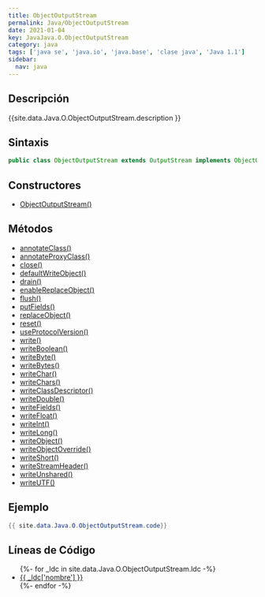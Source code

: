 ```yaml
---
title: ObjectOutputStream
permalink: Java/ObjectOutputStream
date: 2021-01-04
key: JavaJava.O.ObjectOutputStream
category: java
tags: ['java se', 'java.io', 'java.base', 'clase java', 'Java 1.1']
sidebar: 
  nav: java
---
```


## Descripción
{{site.data.Java.O.ObjectOutputStream.description }}

## Sintaxis
~~~java
public class ObjectOutputStream extends OutputStream implements ObjectOutput, ObjectStreamConstants
~~~

## Constructores
* [ObjectOutputStream()](/Java/ObjectOutputStream/ObjectOutputStream/)

## Métodos
* [annotateClass()](/Java/ObjectOutputStream/annotateClass)
* [annotateProxyClass()](/Java/ObjectOutputStream/annotateProxyClass)
* [close()](/Java/ObjectOutputStream/close)
* [defaultWriteObject()](/Java/ObjectOutputStream/defaultWriteObject)
* [drain()](/Java/ObjectOutputStream/drain)
* [enableReplaceObject()](/Java/ObjectOutputStream/enableReplaceObject)
* [flush()](/Java/ObjectOutputStream/flush)
* [putFields()](/Java/ObjectOutputStream/putFields)
* [replaceObject()](/Java/ObjectOutputStream/replaceObject)
* [reset()](/Java/ObjectOutputStream/reset)
* [useProtocolVersion()](/Java/ObjectOutputStream/useProtocolVersion)
* [write()](/Java/ObjectOutputStream/write)
* [writeBoolean()](/Java/ObjectOutputStream/writeBoolean)
* [writeByte()](/Java/ObjectOutputStream/writeByte)
* [writeBytes()](/Java/ObjectOutputStream/writeBytes)
* [writeChar()](/Java/ObjectOutputStream/writeChar)
* [writeChars()](/Java/ObjectOutputStream/writeChars)
* [writeClassDescriptor()](/Java/ObjectOutputStream/writeClassDescriptor)
* [writeDouble()](/Java/ObjectOutputStream/writeDouble)
* [writeFields()](/Java/ObjectOutputStream/writeFields)
* [writeFloat()](/Java/ObjectOutputStream/writeFloat)
* [writeInt()](/Java/ObjectOutputStream/writeInt)
* [writeLong()](/Java/ObjectOutputStream/writeLong)
* [writeObject()](/Java/ObjectOutputStream/writeObject)
* [writeObjectOverride()](/Java/ObjectOutputStream/writeObjectOverride)
* [writeShort()](/Java/ObjectOutputStream/writeShort)
* [writeStreamHeader()](/Java/ObjectOutputStream/writeStreamHeader)
* [writeUnshared()](/Java/ObjectOutputStream/writeUnshared)
* [writeUTF()](/Java/ObjectOutputStream/writeUTF)

## Ejemplo
~~~java
{{ site.data.Java.O.ObjectOutputStream.code}}
~~~

## Líneas de Código
<ul>
{%- for _ldc in site.data.Java.O.ObjectOutputStream.ldc -%}
   <li>
       <a href="{{_ldc['url'] }}">{{ _ldc['nombre'] }}</a>
   </li>
{%- endfor -%}
</ul>
